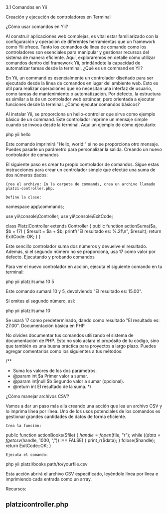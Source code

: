 3.1 Comandos en Yii

Creación y ejecución de controladores en Terminal


¿Cómo usar comandos en Yii?

Al construir aplicaciones web complejas, es vital estar familiarizado con la configuración y operación de diferentes herramientas que un framework como Yii ofrece. Tanto los comandos de línea de comando como los controladores son esenciales para manipular y gestionar recursos del sistema de manera eficiente. Aquí, exploraremos en detalle cómo utilizar comandos dentro del framework Yii, brindándote la capacidad de automatizar tareas desde la terminal.
¿Qué es un command en Yii?

En Yii, un command es esencialmente un controlador diseñado para ser ejecutado desde la línea de comandos en lugar del ambiente web. Esto es útil para realizar operaciones que no necesitan una interfaz de usuario, como tareas de mantenimiento o automatización. Por defecto, la estructura es similar a la de un controlador web estándar, pero orientada a ejecutar funciones desde la terminal.
¿Cómo ejecutar comandos básicos?

Al instalar Yii, se proporciona un hello-controller que sirve como ejemplo básico de un command. Este controlador imprime un mensaje simple cuando se invoca desde la terminal. Aquí un ejemplo de cómo ejecutarlo:

php yii hello

Este comando imprimirá "Hello, world!" si no se proporciona otro mensaje. Puedes pasarle un parámetro para personalizar la salida.
Creando un nuevo controlador de comandos

El siguiente paso es crear tu propio controlador de comandos. Sigue estas instrucciones para crear un controlador simple que efectúe una suma de dos números dados:

    Crea el archivo: En la carpeta de commands, crea un archivo llamado platzi-controller.php.

    Define la clase:

namespace app\commands;

use yii\console\Controller;
use yii\console\ExitCode;

class PlatziController extends Controller
{
    public function actionSuma($a, $b = 17)
    {
        $result = $a + $b;
        printf("El resultado es: %.2f\n", $result);
        return ExitCode::OK;
    }
}

Este sencillo controlador suma dos números y devuelve el resultado. Además, si el segundo número no se proporciona, usa 17 como valor por defecto.
Ejecutando y probando comandos

Para ver el nuevo controlador en acción, ejecuta el siguiente comando en tu terminal:

php yii platzi/suma 10 5

Este comando sumará 10 y 5, devolviendo "El resultado es: 15.00".

Si omites el segundo número, así:

php yii platzi/suma 10

Se usará 17 como predeterminado, dando como resultado "El resultado es: 27.00".
Documentación básica en PHP

No olvides documentar tus comandos utilizando el sistema de documentación de PHP. Esto no solo aclara el propósito de tu código, sino que también es una buena práctica para proyectos a largo plazo. Puedes agregar comentarios como los siguientes a tus métodos:

/**
 * Suma los valores de los dos parámetros.
 * @param int $a Primer valor a sumar.
 * @param int|null $b Segundo valor a sumar (opcional).
 * @return int El resultado de la suma.
 */

¿Cómo manejar archivos CSV?

Vamos a dar un paso más allá creando una acción que lea un archivo CSV y lo imprima línea por línea. Uno de los usos potenciales de los comandos es gestionar grandes cantidades de datos de forma eficiente.

    Crea la función:

public function actionBooks($file)
{
    $handle = fopen($file, "r");
    while (($data = fgetcsv($handle, 1000, ",")) !== FALSE) {
        print_r($data);
    }
    fclose($handle);
    return ExitCode::OK;
}

    Ejecuta el comando:

php yii platzi/books path/to/yourfile.csv

Esta acción abrirá el archivo CSV especificado, leyéndolo línea por línea e imprimiendo cada entrada como un array.


Recursos:


platzicontroller.php
---

<?php

namespace app\commands;

use yii\console\Controller;
use yii\console\ExitCode;

/**
 * Comando para clase, de prueba
 */
class PlatziController extends Controller {

  /**
   * Suma los valores de los dos parÃ¡metros
   */
  public function actionSuma($a, $b = 17) {
    $result = $a + $b;
    printf("%0.2f\n", $result);
    return ExitCode::OK;
  }

  public function actionBooks ($file) {
    $f=fopenï¼ˆ$fileï¼Œ "r"ï¼‰ï¼›
    while(!feof($f)) {
      $data = fgetcsv($f);
      print_r($data);
    }
    fclose($f);
    return ExitCode:: 0K;
  }
}



Para ejecutar el comando

    $ yii klvst3r/books local/books.csv